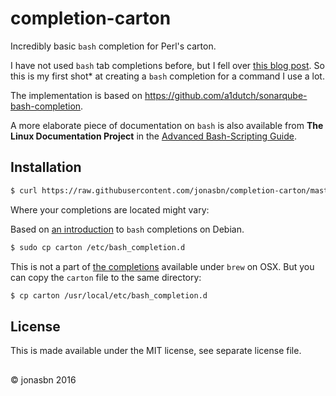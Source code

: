 # completion-carton

Incredibly basic `bash` completion for Perl's carton.

I have not used `bash` tab completions before, but I fell over [this blog post](http://davidalger.com/development/bash-completion-on-os-x-with-brew/). So this is my first shot* at creating a `bash` completion for a command I use a lot.

The implementation is based on https://github.com/a1dutch/sonarqube-bash-completion.

A more elaborate piece of documentation on `bash` is also available from **The Linux Documentation Project** in the [Advanced Bash-Scripting Guide](http://tldp.org/LDP/abs/html/tabexpansion.html).

## Installation

```bash
$ curl https://raw.githubusercontent.com/jonasbn/completion-carton/master/ > carton
```

Where your completions are located might vary:

Based on [an introduction](https://debian-administration.org/article/316/An_introduction_to_bash_completion_part_1) to `bash` completions on Debian.

```bash
$ sudo cp carton /etc/bash_completion.d
```

This is not a part of [the completions](https://github.com/Homebrew/homebrew-completions) available under `brew` on OSX. But you can copy the `carton` file to the same directory:

```bash
$ cp carton /usr/local/etc/bash_completion.d
```

## License

This is made available under the MIT license, see separate license file.

## 

:copyright: jonasbn 2016
